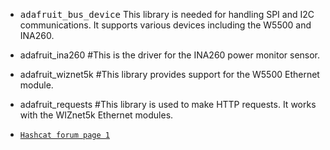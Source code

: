- <kbd>adafruit_bus_device</kbd> This library is needed for handling SPI and I2C communications. It supports various devices including the W5500 and INA260.
- adafruit_ina260 #This is the driver for the INA260 power monitor sensor.
- adafruit_wiznet5k #This library provides support for the W5500 Ethernet module.
- adafruit_requests #This library is used to make HTTP requests. It works with the WIZnet5k Ethernet modules.

- [`Hashcat forum page 1`](https://hashcat.net/forum/thread-6170.html?highlight=keyspace)
